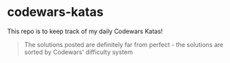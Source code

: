 # codewars-katas
This repo is to keep track of my daily Codewars Katas!
> The solutions posted are definitely far from perfect - the solutions are sorted by Codewars' difficulty system